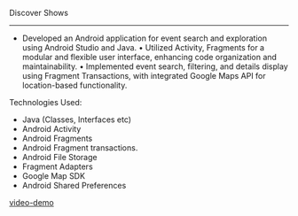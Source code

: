 Discover Shows
<hr>

* Developed an Android application for event search and exploration using Android Studio and Java.
• Utilized Activity, Fragments for a modular and flexible user interface, enhancing code organization and maintainability.
• Implemented event search, filtering, and details display using Fragment Transactions, with integrated Google Maps API
for location-based functionality.

Technologies Used:
* Java (Classes, Interfaces etc)
* Android Activity
* Android Fragments
* Android Fragment transactions.
* Android File Storage
* Fragment Adapters
* Google Map SDK
* Android Shared Preferences

[video-demo](https://github.com/Rudra-23/Discover-Shows/assets/54005905/9c3188a2-36e1-4276-a21f-e7f62d7a5504)
